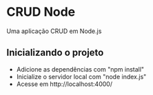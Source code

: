 # CRUD Node
Uma aplicação CRUD em Node.js

## Inicializando o projeto
- Adicione as dependências com "npm install"
- Inicialize o servidor local com "node index.js"
- Acesse em http://localhost:4000/
